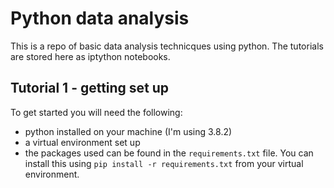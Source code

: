 # Python data analysis

This is a repo of basic data analysis technicques using python. The tutorials are stored here as iptython notebooks.

## Tutorial 1 - getting set up

To get started you will need the following:
- python installed on your machine (I'm using 3.8.2)
- a virtual environment set up
- the packages used can be found in the `requirements.txt` file. You can install this using `pip install -r requirements.txt` from your virtual environment.
